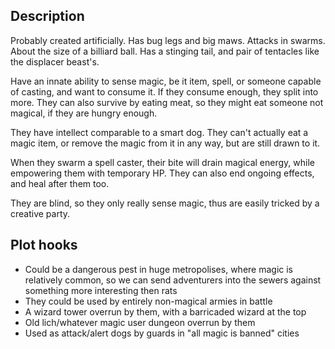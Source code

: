 ## Description

Probably created artificially. Has bug legs and big maws. Attacks in swarms. About the size of a billiard ball. Has a stinging tail, and pair of tentacles like the displacer beast's.

Have an innate ability to sense magic, be it item, spell, or someone capable of casting, and want to consume it. If they consume enough, they split into more. They can also survive by eating meat, so they might eat someone not magical, if they are hungry enough.

They have intellect comparable to a smart dog. They can't actually eat a magic item, or remove the magic from it in any way, but are still drawn to it.

When they swarm a spell caster, their bite will drain magical energy, while empowering them with temporary HP. They can also end ongoing effects, and heal after them too.

They are blind, so they only really sense magic, thus are easily tricked by a creative party.

## Plot hooks

* Could be a dangerous pest in huge metropolises, where magic is relatively common, so we can send adventurers into the sewers against something more interesting then rats
* They could be used by entirely non-magical armies in battle
* A wizard tower overrun by them, with a barricaded wizard at the top
* Old lich/whatever magic user dungeon overrun by them
* Used as attack/alert dogs by guards in "all magic is banned" cities
